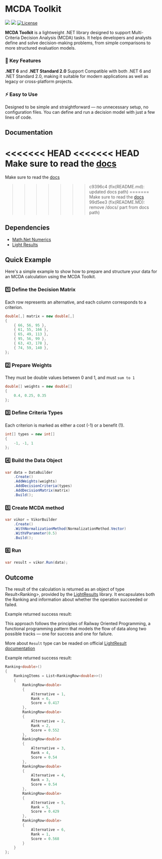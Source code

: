 # MCDA Toolkit

[![](https://img.shields.io/nuget/vpre/McdaToolkit?style=for-the-badge&label=Pre-release)](https://www.nuget.org/packages/McdaToolkit)
[![](https://img.shields.io/nuget/v/McdaToolkit?style=for-the-badge&label=Stable)](https://www.nuget.org/packages/McdaToolkit)
[![License](https://img.shields.io/github/license/SarcasticMoose/mcda-toolkit?style=for-the-badge)](https://github.com/SarcasticMoose/mcda-toolkit/blob/master/LICENSE.txt)

**MCDA Toolkit** is a lightweight .NET library designed to support Multi-Criteria Decision Analysis (MCDA) tasks. It helps developers and analysts define and solve decision-making problems, from simple comparisons to more structured evaluation models.

### 🚀 Key Features
**.NET 6** and **.NET Standard 2.0** Support
Compatible with both .NET 6 and .NET Standard 2.0, making it suitable for modern applications as well as legacy or cross-platform projects.

### ⚡ Easy to Use
Designed to be simple and straightforward — no unnecessary setup, no configuration files. You can define and run a decision model with just a few lines of code.

## Documentation

<<<<<<< HEAD
<<<<<<< HEAD
Make sure to read the [docs](https://sarcasticmoose.github.io/mcda-toolkit-docs)
=======
Make sure to read the [docs](https://sarcasticmoose.github.io/mcda-toolkit-docs/docs/)
>>>>>>> c9396c4 (fix(README.md): updated docs path)
=======
Make sure to read the [docs](https://sarcasticmoose.github.io/mcda-toolkit-docs)
>>>>>>> 99d5ee3 (fix(README.MD): remove /docs/ part from docs path)

## Dependencies

- [Math.Net Numerics](https://numerics.mathdotnet.com/)
- [Light Results](https://github.com/jscarle/LightResults)

## Quick Example

Here's a simple example to show how to prepare and structure your data for an MCDA calculation using the MCDA Toolkit.

### 1️⃣   Define the Decision Matrix
Each row represents an alternative, and each column corresponds to a criterion.
```csharp
double[,] matrix = new double[,]
{
    { 66, 56, 95 },
    { 61, 55, 166 },
    { 65, 49, 113 },
    { 95, 56, 99 },
    { 63, 43, 178 },
    { 74, 59, 140 },
};
```


### 2️⃣   Prepare Weights
They must be double values between 0 and 1, and must ``sum to 1``
```csharp
double[] weights = new double[]
{
    0.4, 0.25, 0.35
};
```
### 3️⃣   Define Criteria Types

Each criterion is marked as either a cost (-1) or a benefit (1).
```csharp
int[] types = new int[]
{
    -1, -1, 1
};
```

### 4️⃣  Build the Data Object
```csharp
var data = DataBuilder
    .Create()
    .AddWeights(weights)
    .AddDecisionCriteria(types)
    .AddDecisionMatrix(matrix)
    .Build();                    
```

### 5️⃣  Create MCDA method
```csharp
var vikor = VikorBuilder
    .Create()
    .WithNormalizationMethod(NormalizationMethod.Vector)
    .WithVParameter(0.5)
    .Build();
```

### 6️⃣  Run
```csharp
var result = vikor.Run(data);
```

## Outcome

The result of the calculation is returned as an object of type Result<Ranking<T>>, provided by the [LightResults](https://github.com/jscarle/LightResults) library.
It encapsulates both the Ranking<T> and information about whether the operation succeeded or failed.

Example returned success result:

This approach follows the principles of Railway Oriented Programming, 
a functional programming pattern that models the flow of data along two possible tracks — one for success and one for failure. 

More about ``Result`` type can be readed on official [LightResult documentation ](https://jscarle.github.io/LightResults/)

Example returned success result:

```csharp
Ranking<double>()
{
    RankingItems = List<RankingRow<double>>()
    {
        RankingRow<double>
        {
            Alternative = 1,
            Rank = 6,
            Score = 0.417
        },
        RankingRow<double>
        {
            Alternative = 2,
            Rank = 2,
            Score = 0.552
        },
        RankingRow<double>
        {
            Alternative = 3,
            Rank = 4,
            Score = 0.54
        },
        RankingRow<double>
        {
            Alternative = 4,
            Rank = 3,
            Score = 0.54
        },
        RankingRow<double>
        {
            Alternative = 5,
            Rank = 5,
            Score = 0.429
        },
        RankingRow<double>
        {
            Alternative = 6,
            Rank = 1,
            Score = 0.568
        }
    }
};
```